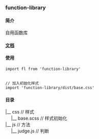 ### function-library

#### 简介
自用函数库

#### [文档](./doc.md)

#### 使用
```$xslt
import fl from 'function-library'


// 加入初始化样式
import 'function-library/dist/base.css'
```

#### 目录
|__ css // 样式  
&emsp; |__ base.scss // 样式初始化  
|__ js // 方法  
&emsp; |__ judge.js // 判断

